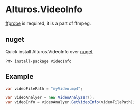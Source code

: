 # Alturos.VideoInfo

[ffprobe](https://ffmpeg.org/download.html) is required, it is a part of ffmpeg.

## nuget
Quick install Alturos.VideoInfo over [nuget](https://www.nuget.org/packages/Alturos.VideoInfo)
```
PM> install-package VideoInfo
```

## Example
```cs
var videoFilePath = "myVideo.mp4";

var videoAnalyer = new VideoAnalyzer();
var videoInfo = videoAnalyer.GetVideoInfo(videoFilePath);
```

